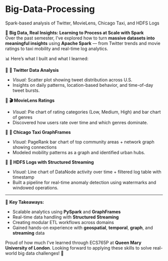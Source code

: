 # Big-Data-Processing
Spark-based analysis of Twitter, MovieLens, Chicago Taxi, and HDFS Logs

📡 **Big Data, Real Insights: Learning to Process at Scale with Spark**  
Over the past semester, I’ve explored how to turn **massive datasets into meaningful insights** using **Apache Spark** — from Twitter trends and movie ratings to taxi mobility and real-time log analytics.

📊 Here’s what I built and what I learned:

🔷 **📍 Twitter Data Analysis**  
- *Visual:* Scatter plot showing tweet distribution across U.S.  
- Insights on daily patterns, location-based behavior, and time-of-day tweet bursts.

🔷 **🎬 MovieLens Ratings**  
- *Visual:* Pie chart of rating categories (Low, Medium, High) and bar chart of genres  
- Discovered how users rate over time and which genres dominate.

🔷 **🚖 Chicago Taxi GraphFrames**  
- *Visual:* PageRank bar chart of top community areas + network graph showing connections  
- Modeled mobility patterns as a graph and identified urban hubs.

🔷 **🧾 HDFS Logs with Structured Streaming**  
- *Visual:* Line chart of DataNode activity over time + filtered log table with timestamp  
- Built a pipeline for real-time anomaly detection using watermarks and windowed operations.

---

🎯 **Key Takeaways:**
- Scalable analytics using **PySpark** and **GraphFrames**  
- Real-time data handling with **Structured Streaming**  
- Creating modular ETL workflows across domains  
- Gained hands-on experience with **geospatial**, **temporal**, **graph**, and **streaming** data

Proud of how much I’ve learned through ECS765P at **Queen Mary University of London**. Looking forward to applying these skills to solve real-world big data challenges! 🚀

